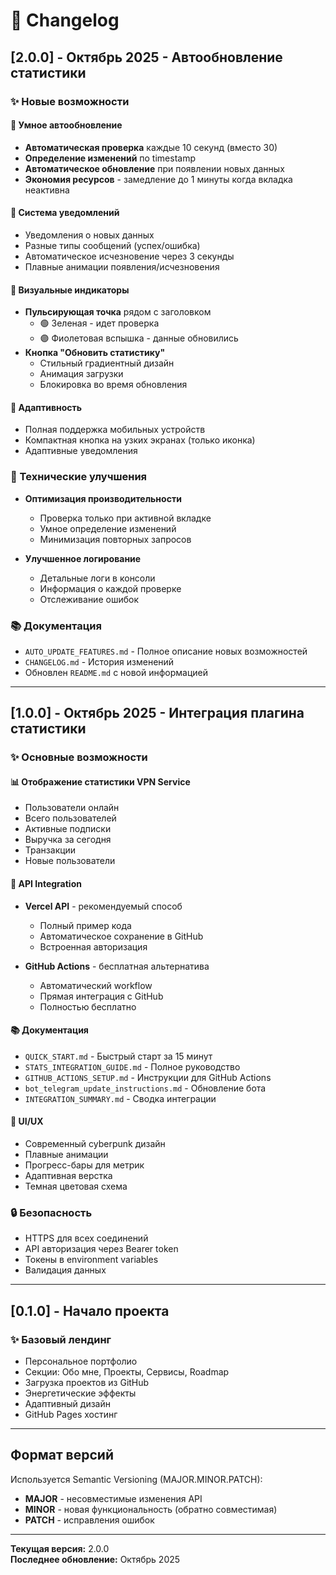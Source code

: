 # 📝 Changelog

## [2.0.0] - Октябрь 2025 - Автообновление статистики

### ✨ Новые возможности

#### 🔄 Умное автообновление
- **Автоматическая проверка** каждые 10 секунд (вместо 30)
- **Определение изменений** по timestamp
- **Автоматическое обновление** при появлении новых данных
- **Экономия ресурсов** - замедление до 1 минуты когда вкладка неактивна

#### 🔔 Система уведомлений
- Уведомления о новых данных
- Разные типы сообщений (успех/ошибка)
- Автоматическое исчезновение через 3 секунды
- Плавные анимации появления/исчезновения

#### 🎨 Визуальные индикаторы
- **Пульсирующая точка** рядом с заголовком
  - 🟢 Зеленая - идет проверка
  - 🟣 Фиолетовая вспышка - данные обновились
- **Кнопка "Обновить статистику"**
  - Стильный градиентный дизайн
  - Анимация загрузки
  - Блокировка во время обновления

#### 📱 Адаптивность
- Полная поддержка мобильных устройств
- Компактная кнопка на узких экранах (только иконка)
- Адаптивные уведомления

### 🔧 Технические улучшения

- **Оптимизация производительности**
  - Проверка только при активной вкладке
  - Умное определение изменений
  - Минимизация повторных запросов

- **Улучшенное логирование**
  - Детальные логи в консоли
  - Информация о каждой проверке
  - Отслеживание ошибок

### 📚 Документация

- `AUTO_UPDATE_FEATURES.md` - Полное описание новых возможностей
- `CHANGELOG.md` - История изменений
- Обновлен `README.md` с новой информацией

---

## [1.0.0] - Октябрь 2025 - Интеграция плагина статистики

### ✨ Основные возможности

#### 📊 Отображение статистики VPN Service
- Пользователи онлайн
- Всего пользователей
- Активные подписки
- Выручка за сегодня
- Транзакции
- Новые пользователи

#### 🚀 API Integration
- **Vercel API** - рекомендуемый способ
  - Полный пример кода
  - Автоматическое сохранение в GitHub
  - Встроенная авторизация
  
- **GitHub Actions** - бесплатная альтернатива
  - Автоматический workflow
  - Прямая интеграция с GitHub
  - Полностью бесплатно

#### 📚 Документация
- `QUICK_START.md` - Быстрый старт за 15 минут
- `STATS_INTEGRATION_GUIDE.md` - Полное руководство
- `GITHUB_ACTIONS_SETUP.md` - Инструкции для GitHub Actions
- `bot_telegram_update_instructions.md` - Обновление бота
- `INTEGRATION_SUMMARY.md` - Сводка интеграции

#### 🎨 UI/UX
- Современный cyberpunk дизайн
- Плавные анимации
- Прогресс-бары для метрик
- Адаптивная верстка
- Темная цветовая схема

### 🔒 Безопасность
- HTTPS для всех соединений
- API авторизация через Bearer token
- Токены в environment variables
- Валидация данных

---

## [0.1.0] - Начало проекта

### ✨ Базовый лендинг

- Персональное портфолио
- Секции: Обо мне, Проекты, Сервисы, Roadmap
- Загрузка проектов из GitHub
- Энергетические эффекты
- Адаптивный дизайн
- GitHub Pages хостинг

---

## Формат версий

Используется Semantic Versioning (MAJOR.MINOR.PATCH):
- **MAJOR** - несовместимые изменения API
- **MINOR** - новая функциональность (обратно совместимая)
- **PATCH** - исправления ошибок

---

**Текущая версия:** 2.0.0  
**Последнее обновление:** Октябрь 2025

